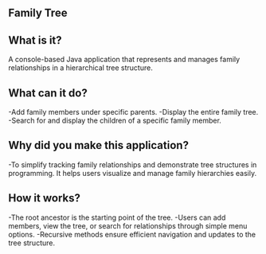 ## Family Tree

## What is it?
A console-based Java application that represents and manages family relationships in a hierarchical tree structure.

## What can it do?
-Add family members under specific parents.
-Display the entire family tree.
-Search for and display the children of a specific family member.

## Why did you make this application?
-To simplify tracking family relationships and demonstrate tree structures in programming. It helps users visualize and manage family hierarchies easily.

## How it works?
-The root ancestor is the starting point of the tree.
-Users can add members, view the tree, or search for relationships through simple menu options.
-Recursive methods ensure efficient navigation and updates to the tree structure.
